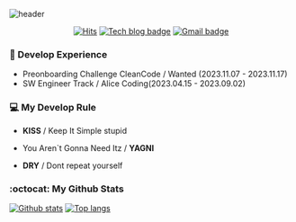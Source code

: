 ![header](https://capsule-render.vercel.app/api?type=Waving&color=4D47C3&height=150&section=header&text=JuHyun&fontSize=60&animation=blink&fontColor=ffffff&stroke=111111&strokeWidth=0.5&descSize=30&desc=ju_velop&descAlignY=70&descAlign=92&descSize=15&fontAlign=80) 

<div align=center>  

[![Hits](https://hits.seeyoufarm.com/api/count/incr/badge.svg?url=https%3A%2F%2Fgithub.com%2Fhyojaekim)](https://hits.seeyoufarm.com)
[![Tech blog badge](https://img.shields.io/badge/-Tech%20blog-grey?style=flat&link=https://https://jutrong.netlify.app/blog/)](https://jutrong.netlify.app/blog/)
[![Gmail badge](https://img.shields.io/badge/-Gmail-d14836?style=flat&logo=Gmail&logoColor=white&link=mailto:leek71358@gmail.com)](mailto:leek71358@gmail.com)

</div>

### 🏃 Develop Experience
* Preonboarding Challenge CleanCode / Wanted (2023.11.07 - 2023.11.17)
* SW Engineer Track / Alice Coding(2023.04.15 - 2023.09.02)

### 💻 My Develop Rule
* **KISS** / Keep It Simple stupid

* You Aren`t Gonna Need Itz / **YAGNI**

* **DRY** / Dont repeat yourself
### :octocat: My Github Stats
[![Github stats](https://github-readme-stats.vercel.app/api?username=jutrong&show_icons=true&icon_color=036635&title_color=036635&hide=stars&text_color=5F5F5F)](https://github.com/jutrong)
[![Top langs](https://github-readme-stats.vercel.app/api/top-langs/?username=jutrong&layout=compact&title_color=b07219)](https://github.com/jutrong)
